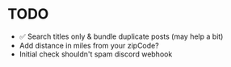 # TODO

- ✅ Search titles only & bundle duplicate posts (may help a bit)
- Add distance in miles from your zipCode?
- Initial check shouldn't spam discord webhook
